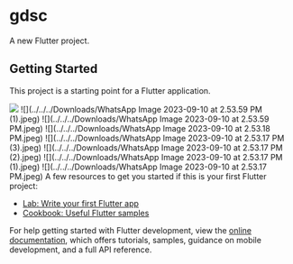 # gdsc

A new Flutter project.

## Getting Started

This project is a starting point for a Flutter application.

<img src="&quot;C:\Users\langa\Downloads\WhatsApp Image 2023-09-10 at 2.53.59 PM.jpeg&quot;"/>
![](../../../Downloads/WhatsApp Image 2023-09-10 at 2.53.59 PM (1).jpeg)
![](../../../Downloads/WhatsApp Image 2023-09-10 at 2.53.59 PM.jpeg)
![](../../../Downloads/WhatsApp Image 2023-09-10 at 2.53.18 PM.jpeg)
![](../../../Downloads/WhatsApp Image 2023-09-10 at 2.53.17 PM (3).jpeg)
![](../../../Downloads/WhatsApp Image 2023-09-10 at 2.53.17 PM (2).jpeg)
![](../../../Downloads/WhatsApp Image 2023-09-10 at 2.53.17 PM (1).jpeg)
![](../../../Downloads/WhatsApp Image 2023-09-10 at 2.53.17 PM.jpeg)
A few resources to get you started if this is your first Flutter project:

- [Lab: Write your first Flutter app](https://docs.flutter.dev/get-started/codelab)
- [Cookbook: Useful Flutter samples](https://docs.flutter.dev/cookbook)

For help getting started with Flutter development, view the
[online documentation](https://docs.flutter.dev/), which offers tutorials,
samples, guidance on mobile development, and a full API reference.
